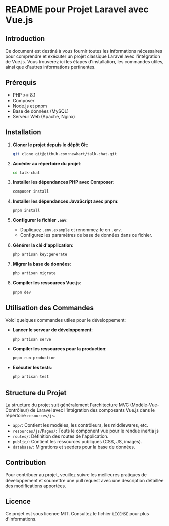# README pour Projet Laravel avec Vue.js

## Introduction

Ce document est destiné à vous fournir toutes les informations nécessaires pour comprendre et exécuter un projet classique Laravel avec l'intégration de Vue.js. Vous trouverez ici les étapes d'installation, les commandes utiles, ainsi que d'autres informations pertinentes.

## Prérequis

-   PHP >= 8.1
-   Composer
-   Node.js et pnpm
-   Base de données (MySQL)
-   Serveur Web (Apache, Nginx)

## Installation

1. **Cloner le projet depuis le dépôt Git**:

    ```bash
    git clone git@github.com:newhart/talk-chat.git
    ```

2. **Accéder au répertoire du projet**:

    ```bash
    cd talk-chat
    ```

3. **Installer les dépendances PHP avec Composer**:

    ```bash
    composer install
    ```

4. **Installer les dépendances JavaScript avec pnpm**:

    ```bash
    pnpm install
    ```

5. **Configurer le fichier `.env`**:

    - Dupliquez `.env.example` et renommez-le en `.env`.
    - Configurez les paramètres de base de données dans ce fichier.

6. **Générer la clé d'application**:

    ```bash
    php artisan key:generate
    ```

7. **Migrer la base de données**:

    ```bash
    php artisan migrate
    ```

8. **Compiler les ressources Vue.js**:
    ```bash
    pnpm dev
    ```

## Utilisation des Commandes

Voici quelques commandes utiles pour le développement:

-   **Lancer le serveur de développement**:

    ```bash
    php artisan serve
    ```

-   **Compiler les ressources pour la production**:

    ```bash
    pnpm run production
    ```

-   **Exécuter les tests**:
    ```bash
    php artisan test
    ```

## Structure du Projet

La structure du projet suit généralement l'architecture MVC (Modèle-Vue-Contrôleur) de Laravel avec l'intégration des composants Vue.js dans le répertoire `resources/js`.

-   `app/`: Contient les modèles, les contrôleurs, les middlewares, etc.
-   `resources/js/Pages/`: Touts le component vue pour le rendue inertia js
-   `routes/`: Définition des routes de l'application.
-   `public/`: Contient les ressources publiques (CSS, JS, images).
-   `database/`: Migrations et seeders pour la base de données.

## Contribution

Pour contribuer au projet, veuillez suivre les meilleures pratiques de développement et soumettre une pull request avec une description détaillée des modifications apportées.

## Licence

Ce projet est sous licence MIT. Consultez le fichier `LICENSE` pour plus d'informations.
